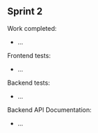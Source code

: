 ## Sprint 2

Work completed:
  - ...

Frontend tests:
  - ...

Backend tests:
  - ...

Backend API Documentation:
  - ...

